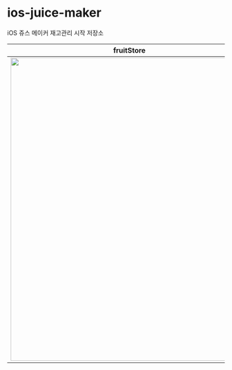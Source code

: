 # ios-juice-maker
iOS 쥬스 메이커 재고관리 시작 저장소

fruitStore             |  JuiceMaker
:-------------------------:|:-------------------------:
<img src="https://user-images.githubusercontent.com/40068674/137890536-91e58b72-f6f8-4be5-bf8f-2b06842ea45d.png" width="550" height="700">  |  <img src="https://user-images.githubusercontent.com/40068674/137890571-5dc61d22-4f8e-4a08-a56e-cc4138cf913b.png" width="550" height="700">



